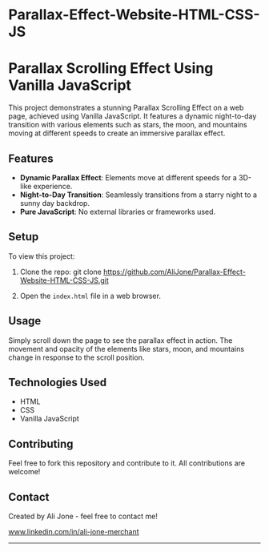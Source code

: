 # Parallax-Effect-Website-HTML-CSS-JS
# Parallax Scrolling Effect Using Vanilla JavaScript

This project demonstrates a stunning Parallax Scrolling Effect on a web page, achieved using Vanilla JavaScript. It features a dynamic night-to-day transition with various elements such as stars, the moon, and mountains moving at different speeds to create an immersive parallax effect.

## Features

- **Dynamic Parallax Effect**: Elements move at different speeds for a 3D-like experience.
- **Night-to-Day Transition**: Seamlessly transitions from a starry night to a sunny day backdrop.
- **Pure JavaScript**: No external libraries or frameworks used.


## Setup

To view this project:

1. Clone the repo:
git clone https://github.com/AliJone/Parallax-Effect-Website-HTML-CSS-JS.git

2. Open the `index.html` file in a web browser.

## Usage

Simply scroll down the page to see the parallax effect in action. The movement and opacity of the elements like stars, moon, and mountains change in response to the scroll position.

## Technologies Used

- HTML
- CSS
- Vanilla JavaScript

## Contributing

Feel free to fork this repository and contribute to it. All contributions are welcome!

## Contact

Created by Ali Jone - feel free to contact me!

www.linkedin.com/in/ali-jone-merchant

---
